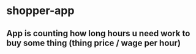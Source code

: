 # shopper-app

## App is counting how long hours u need work to buy some thing (thing price / wage per hour)
